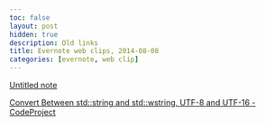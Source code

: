 ```yaml
---
toc: false
layout: post
hidden: true
description: Old links
title: Evernote web clips, 2014-08-08
categories: [evernote, web clip]
---
```


[Untitled note](https://gist.githubusercontent.com/reinh/6995446/raw/58b6232cfb52ee1ea110211efe136a512206fd97/vptree.hs)

[Convert Between std::string and std::wstring, UTF-8 and UTF-16 - CodeProject](http://www.codeproject.com/Articles/17573/Convert-Between-std-string-and-std-wstring-UTF-a)

